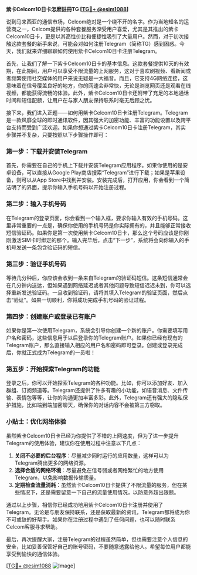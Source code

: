 **紫卡Celcom10日卡怎麽註冊TG [[TG💪+ @esim1088](https://t.me/s/esim1088)]**

说到马来西亚的通信市场，Celcom绝对是一个绕不开的名字。作为当地知名的运营商之一，Celcom提供的各种套餐服务深受用户喜爱，尤其是其推出的紫卡Celcom10日卡，更是以其高性价比和便捷性吸引了大量用户。然而，对于初次接触这款套餐的新手来说，可能会对如何注册Telegram（简称TG）感到困惑。今天，我们就来详细聊聊如何使用紫卡Celcom10日卡注册Telegram。

首先，让我们了解一下紫卡Celcom10日卡的基本信息。这款套餐提供10天的有效期，在此期间，用户可以享受不限流量的上网服务，这对于喜欢刷视频、看新闻或者频繁使用社交媒体的用户来说无疑是一大福音。而且，它支持4G网络连接，这意味着在信号覆盖良好的地方，你的网速会非常快，无论是浏览网页还是观看在线视频，都能获得流畅的体验。此外，紫卡Celcom10日卡还附带了充足的本地通话时间和短信配额，让用户在与家人朋友保持联系时毫无后顾之忧。

接下来，我们进入正题——如何用紫卡Celcom10日卡注册Telegram。Telegram是一款风靡全球的即时通讯软件，因其强大的加密功能、丰富的功能设置以及跨平台支持而受到广泛欢迎。如果你想通过紫卡Celcom10日卡注册Telegram，其实步骤并不复杂，只要按照以下步骤操作即可：

### 第一步：下载并安装Telegram

首先，你需要在自己的手机上下载并安装Telegram应用程序。如果你使用的是安卓设备，可以直接从Google Play商店搜索“Telegram”进行下载；如果是苹果设备，则可以从App Store中找到并安装。安装完成后，打开应用，你会看到一个简洁明了的界面，提示你输入手机号码以开始注册过程。

### 第二步：输入手机号码

在Telegram的登录页面，你会看到一个输入框，要求你输入有效的手机号码。这里非常重要的一点是，确保你使用的手机号码是你实际拥有的，并且能够正常接收短信验证码。如果你是第一次使用紫卡Celcom10日卡，那么这个号码应该是你刚刚激活SIM卡时绑定的那个。输入完毕后，点击“下一步”，系统将会向你输入的手机号发送一条包含验证码的短信。

### 第三步：验证手机号码

等待几分钟后，你应该会收到一条来自Telegram的验证码短信。这条短信通常会在几分钟内送达，但如果遇到网络延迟或者其他问题导致短信迟迟未到，你可以选择重新发送验证码。一旦收到验证码，请将其填入Telegram的验证页面，然后点击“验证”。如果一切顺利，你将成功完成手机号码的验证过程。

### 第四步：创建账户或登录已有账户

如果你是第一次使用Telegram，系统会引导你创建一个新的账户。你需要填写用户名和密码，这些信息用于以后登录你的Telegram账户。如果你已经有现有的Telegram账户，那么直接输入相应的用户名和密码即可登录。创建或登录完成后，你就正式成为Telegram的一员啦！

### 第五步：开始探索Telegram的功能

登录之后，你可以开始探索Telegram的各种功能。比如，你可以添加好友、加入群组、订阅频道等。Telegram还提供了许多有趣的小功能，如语音消息、文件传输、表情包等等，让你的沟通更加丰富多彩。此外，Telegram还有强大的隐私保护措施，比如端到端加密聊天，确保你的对话内容不会被第三方窃取。

### 小贴士：优化网络体验

虽然紫卡Celcom10日卡已经为你提供了不错的上网速度，但为了进一步提升Telegram的使用体验，建议你在使用过程中注意以下几点：
1. **关闭不必要的后台程序**：尽量减少同时运行的应用数量，这样可以为Telegram腾出更多的网络资源。
2. **选择合适的网络环境**：尽量避免在信号弱或者网络繁忙的地方使用Telegram，以免影响数据传输质量。
3. **定期检查流量消耗**：虽然紫卡Celcom10日卡提供了不限流量的服务，但在某些情况下，还是需要留意一下自己的流量使用情况，以防意外超出限额。

通过以上步骤，相信你已经成功地用紫卡Celcom10日卡注册并使用了Telegram。无论是与朋友保持联系，还是获取最新的资讯，Telegram都将成为你不可或缺的好帮手。如果你在注册过程中遇到了任何问题，也可以随时联系Celcom客服寻求帮助。

最后，再次提醒大家，注册Telegram的过程虽然简单，但也需要注意个人信息的安全，比如妥善保管好自己的账号密码，不要随意透露给他人。希望每位用户都能享受到愉快的通信体验。

[[TG💪+ @esim1088](https://t.me/s/esim1088) ![Image](https://i.postimg.cc/4NQfJmqS/Snipaste-2025-05-13-00-14-12.png)]